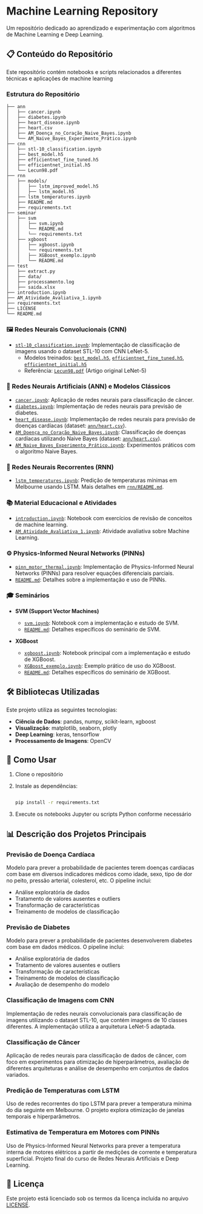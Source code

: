 # Machine Learning Repository

Um repositório dedicado ao aprendizado e experimentação com algoritmos de Machine Learning e Deep Learning.

## 📋 Conteúdo do Repositório

Este repositório contém notebooks e scripts relacionados a diferentes técnicas e aplicações de machine learning

### Estrutura do Repositório

```plaintext
├── ann
│   ├── cancer.ipynb
│   ├── diabetes.ipynb
│   ├── heart_disease.ipynb
│   ├── heart.csv
│   ├── AM_Doença_no_Coração_Naive_Bayes.ipynb
│   └── AM_Naive_Bayes_Experimento_Prático.ipynb
├── cnn
│   ├── stl-10_classification.ipynb
│   ├── best_model.h5
│   ├── efficientnet_fine_tuned.h5
│   ├── efficientnet_initial.h5
│   └── Lecun98.pdf
├── rnn
│   ├── models/
│   │   ├── lstm_improved_model.h5
│   │   ├── lstm_model.h5
│   ├── lstm_temperatures.ipynb
│   ├── README.md
│   ├── requirements.txt
├── seminar
│   ├── svm
│   │   ├── svm.ipynb
│   │   └── README.md
│   │   └── requirements.txt
│   ├── xgboost
│   │   ├── xgboost.ipynb
│   │   └── requirements.txt
│   │   ├── XGBoost_exemplo.ipynb
│   │   └── README.md
├── test
│   ├── extract.py
│   ├── data/
│   ├── processamento.log
│   ├── saida.xlsx
├── introduction.ipynb
├── AM_Atividade_Avaliativa_1.ipynb
├── requirements.txt
├── LICENSE
└── README.md
```

### 🖼️ Redes Neurais Convolucionais (CNN)

- [`stl-10_classification.ipynb`](./cnn/stl-10_classification.ipynb): Implementação de classificação de imagens usando o dataset STL-10 com CNN LeNet-5.
  - Modelos treinados: [`best_model.h5`](./cnn/best_model.h5), [`efficientnet_fine_tuned.h5`](./cnn/efficientnet_fine_tuned.h5), [`efficientnet_initial.h5`](./cnn/efficientnet_initial.h5)
  - Referência: [`Lecun98.pdf`](./cnn/Lecun98.pdf) (Artigo original LeNet-5)

### 🧠 Redes Neurais Artificiais (ANN) e Modelos Clássicos

- [`cancer.ipynb`](./ann/cancer.ipynb): Aplicação de redes neurais para classificação de câncer.
- [`diabetes.ipynb`](./ann/diabetes.ipynb): Implementação de redes neurais para previsão de diabetes.
- [`heart_disease.ipynb`](./ann/heart_disease.ipynb): Implementação de redes neurais para previsão de doenças cardíacas (dataset: [`ann/heart.csv`](./ann/heart.csv)).
- [`AM_Doença_no_Coração_Naive_Bayes.ipynb`](./ann/AM_Doença_no_Coração_Naive_Bayes.ipynb): Classificação de doenças cardíacas utilizando Naive Bayes (dataset: [`ann/heart.csv`](./ann/heart.csv)).
- [`AM_Naive_Bayes_Experimento_Prático.ipynb`](./ann/AM_Naive_Bayes_Experimento_Prático.ipynb): Experimentos práticos com o algoritmo Naive Bayes.

### 🔄 Redes Neurais Recorrentes (RNN)

- [`lstm_temperatures.ipynb`](./rnn/lstm_temperatures.ipynb): Predição de temperaturas mínimas em Melbourne usando LSTM. Mais detalhes em [`rnn/README.md`](./rnn/README.md).

### 📚 Material Educacional e Atividades

- [`introduction.ipynb`](./introduction.ipynb): Notebook com exercícios de revisão de conceitos de machine learning.
- [`AM_Atividade_Avaliativa_1.ipynb`](./AM_Atividade_Avaliativa_1.ipynb): Atividade avaliativa sobre Machine Learning.

### ⚙️ Physics-Informed Neural Networks (PINNs)

- [`pinn_motor_thermal.ipynb`](./pinn/pinn_motor_thermal.ipynb): Implementação de Physics-Informed Neural Networks (PINNs) para resolver equações diferenciais parciais.
- [`README.md`](./pinn/README.md): Detalhes sobre a implementação e uso de PINNs.

### 🎓 Seminários

- **SVM (Support Vector Machines)**

  - [`svm.ipynb`](./seminar/svm/svm.ipynb): Notebook com a implementação e estudo de SVM.
  - [`README.md`](./seminar/svm/README.md): Detalhes específicos do seminário de SVM.

- **XGBoost**

  - [`xgboost.ipynb`](./seminar/xgboost/xgboost.ipynb): Notebook principal com a implementação e estudo de XGBoost.
  - [`XGBoost_exemplo.ipynb`](./seminar/xgboost/XGBoost_exemplo.ipynb): Exemplo prático de uso do XGBoost.
  - [`README.md`](./seminar/xgboost/README.md): Detalhes específicos do seminário de XGBoost.

## 🛠️ Bibliotecas Utilizadas

Este projeto utiliza as seguintes tecnologias:

- **Ciência de Dados**: pandas, numpy, scikit-learn, xgboost
- **Visualização**: matplotlib, seaborn, plotly
- **Deep Learning**: keras, tensorflow
- **Processamento de Imagens**: OpenCV

## 🚀 Como Usar

1. Clone o repositório
2. Instale as dependências:

   ```bash

   pip install -r requirements.txt

   ```

3. Execute os notebooks Jupyter ou scripts Python conforme necessário

## 📊 Descrição dos Projetos Principais

### Previsão de Doença Cardíaca

Modelo para prever a probabilidade de pacientes terem doenças cardíacas com base em diversos indicadores médicos como idade, sexo, tipo de dor no peito, pressão arterial, colesterol, etc. O pipeline inclui:

- Análise exploratória de dados
- Tratamento de valores ausentes e outliers
- Transformação de características
- Treinamento de modelos de classificação

### Previsão de Diabetes

Modelo para prever a probabilidade de pacientes desenvolverem diabetes com base em dados médicos. O pipeline inclui:

- Análise exploratória de dados
- Tratamento de valores ausentes e outliers
- Transformação de características
- Treinamento de modelos de classificação
- Avaliação de desempenho do modelo

### Classificação de Imagens com CNN

Implementação de redes neurais convolucionais para classificação de imagens utilizando o dataset STL-10, que contém imagens de 10 classes diferentes. A implementação utiliza a arquitetura LeNet-5 adaptada.

### Classificação de Câncer

Aplicação de redes neurais para classificação de dados de câncer, com foco em experimentos para otimização de hiperparâmetros, avaliação de diferentes arquiteturas e análise de desempenho em conjuntos de dados variados.

### Predição de Temperaturas com LSTM

Uso de redes recorrentes do tipo LSTM para prever a temperatura mínima do dia seguinte em Melbourne. O projeto explora otimização de janelas temporais e hiperparâmetros.

### Estimativa de Temperatura em Motores com PINNs

Uso de Physics-Informed Neural Networks para prever a temperatura interna de motores elétricos a partir de medições de corrente e temperatura superficial. Projeto final do curso de Redes Neurais Artificiais e Deep Learning.

## 📝 Licença

Este projeto está licenciado sob os termos da licença incluída no arquivo [LICENSE](./LICENSE).
